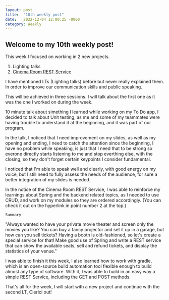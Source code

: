 ```yaml
---
layout: post
title:  "10th weekly post"
date:   2022-12-04 12:00:25 -0000
category: Weekly
---
```

## Welcome to my 10th weekly post!

This week I focused on working in 2 new projects.

1. Lighting talks
2. [Cinema Room REST Service][rest-service]

I have mentioned LTs (Lighting talks) before but never really explained them. In order to improve our communication skills and public speaking.

This will be achieved in three sessions. I will talk about the first one as it was the one I worked on during the week.

10 minute talk about simething I learned while working on my To Do app, I decided to talk about Unit testing, as me and some of my teammates were having trouble to understand it at the beginning, and it was part of our program.

In the talk, I noticed that I need improvement on my slides, as well as my opening and ending, I need to catch the attention since the beginning, I have no problem while speaking, is just that I need that to be strong so everone directly starts listening to me and stop everthing else, with the closing, so they don't forget certain keypoints I consider fundamental.

I noticed that I'm able to speak well and clearly, with good energy on my voice, but I still need to fully assess the needs of the audience, for sure a better integration of my slides is needed.

In the notice of the Cinema Room REST Service, I was able to reinforce my learnings about Spring and the backend related topics, as I needed to use CRUD, and work on my modules so they are ordered accordingly. (You can check it out on the hyperlink in point number 2 at the top.)

`Summary`

"Always wanted to have your private movie theater and screen only the movies you like? You can buy a fancy projector and set it up in a garage, but how can you sell tickets? Having a booth is old-fashioned, so let's create a special service for that! Make good use of Spring and write a REST service that can show the available seats, sell and refund tickets, and display the statistics of your venue."

I was able to finish it this week, I also learned how to work with gradle, which is an open-source build automation tool flexible enough to build almost any type of software. With it, I was able to build in an easy way a simple REST Service, including the GET and POST methods.

That's all for the week, I will start with a new project and continue with the second LT, Clerici out!

[rest-service]: https://github.com/TheClerici/Cinema-Room-REST-Service
